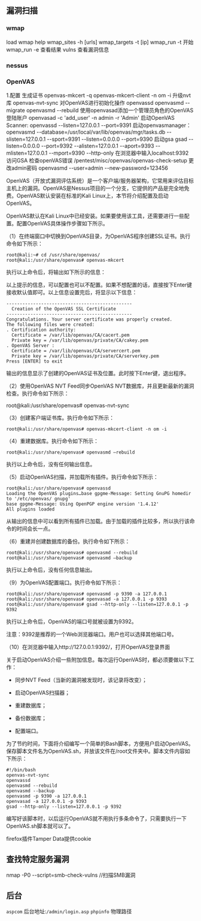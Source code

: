 ## 漏洞扫描 

### wmap    
  load wmap     help     wmap_sites -h [urls]     wmap_targets -t [ip]      wmap_run -t 开始     wmap_run -e 查看结果     vulns 查看漏洞信息 
### nessus


### OpenVAS

1.配置
     生成证书
          openvas-mkcert -q
          openvas-mkcert-client -n om -i
     升级nvt库
          openvas-nvt-sync
     对OpenVAS进行初始化操作
          openvassd
          openvasmd --migrate
          openvasmd --rebuild
     使用openvasad添加一个管理员角色的OpenVAS登陆账户
          openvasad -c 'add_user' -n admin -r 'Admin'
     启动OpenVAS Scanner:
          openvassd --listen=127.0.0.1 --port=9391
     启动openvasmanager：
          openvasmd --database=/usr/local/var/lib/openvas/mgr/tasks.db --slisten=127.0.0.1 --sport=9391 --listen=0.0.0.0 --port=9390
     启动gsa
          gsad --listen=0.0.0.0 --port=9392 --alisten=127.0.0.1 --aport=9393 --mlisten=127.0.0.1 --mport=9390 --http-only
     在浏览器中输入localhost:9392 访问GSA
     检查openVAS错误
          /pentest/misc/openvas/openvas-check-setup
     更改admin密码
          openvasmd --user=admin --new-password=123456

OpenVAS（开放式漏洞评估系统）是一个客户端/服务器架构，它常用来评估目标主机上的漏洞。OpenVAS是Nessus项目的一个分支，它提供的产品是完全地免费。OpenVAS默认安装在标准的Kali Linux上，本节将介绍配置及启动OpenVAS。


OpenVAS默认在Kali Linux中已经安装。如果要使用该工具，还需要进行一些配置。配置OpenVAS具体操作步骤如下所示。

（1）在终端窗口中切换到OpenVAS目录，为OpenVAS程序创建SSL证书。执行命令如下所示：

    root@kali:~# cd /usr/share/openvas/
    root@kali:/usr/share/openvas# openvas-mkcert


执行以上命令后，将输出如下所示的信息：

以上提示的信息，可以配置也可以不配置。如果不想配置的话，直接按下Enter键接收默认值即可。以上信息设置完后，将显示以下信息：

    -----------------------------------------------
      Creation of the OpenVAS SSL Certificate
    -----------------------------------------------
    Congratulations. Your server certificate was properly created.
    The following files were created:
    . Certification authority:
      Certificate = /var/lib/openvas/CA/cacert.pem
      Private key = /var/lib/openvas/private/CA/cakey.pem
    . OpenVAS Server :
      Certificate = /var/lib/openvas/CA/servercert.pem
      Private key = /var/lib/openvas/private/CA/serverkey.pem
    Press [ENTER] to exit


输出的信息显示了创建的OpenVAS证书及位置。此时按下Enter键，退出程序。

（2）使用OpenVAS NVT Feed同步OpenVAS NVT数据库，并且更新最新的漏洞检查。执行命令如下所示：

root@kali:/usr/share/openvas# openvas-nvt-sync

（3）创建客户端证书库。执行命令如下所示：

    root@kali:/usr/share/openvas# openvas-mkcert-client -n om -i

（4）重建数据库。执行命令如下所示：

    root@kali:/usr/share/openvas# openvasmd –rebuild


执行以上命令后，没有任何输出信息。

（5）启动OpenVAS扫描，并加载所有插件。执行命令如下所示：  

```
root@kali:/usr/share/openvas# openvassd
Loading the OpenVAS plugins…base gpgme-Message: Setting GnuPG homedir to '/etc/openvas/ gnupg'
base gpgme-Message: Using OpenPGP engine version '1.4.12'
All plugins loaded
```

从输出的信息中可以看到所有插件已加载。由于加载的插件比较多，所以执行该命令的时间会长一点。

（6）重建并创建数据库的备份。执行命令如下所示：  

```
root@kali:/usr/share/openvas# openvasmd --rebuild
root@kali:/usr/share/openvas# openvasmd –backup
```

执行以上命令后，没有任何信息输出。

（9）为OpenVAS配置端口。执行命令如下所示：

```
root@kali:/usr/share/openvas# openvasmd -p 9390 -a 127.0.0.1
root@kali:/usr/share/openvas# openvasad -a 127.0.0.1 -p 9393
root@kali:/usr/share/openvas# gsad --http-only --listen=127.0.0.1 -p 9392
```

执行以上命令后，OpenVAS的端口号就被设置为9392。

注意：9392是推荐的一个Web浏览器端口。用户也可以选择其他端口号。

（10）在浏览器中输入http://127.0.0.1:9392/，打开OpenVAS登录界面

关于启动OpenVAS介绍一些附加信息。每次运行OpenVAS时，都必须要做以下工作：

- 同步NVT Feed（当新的漏洞被发现时，该记录将改变）；

- 启动OpenVAS扫描器；

- 重建数据库；

- 备份数据库；

- 配置端口。

为了节约时间，下面将介绍编写一个简单的Bash脚本，方便用户启动OpenVAS。保存脚本文件名为OpenVAS.sh，并放该文件在/root文件夹中。脚本文件内容如下所示：

```
#!/bin/bash
openvas-nvt-sync
openvassd
openvasmd --rebuild
openvasmd --backup
openvasmd -p 9390 -a 127.0.0.1
openvasad -a 127.0.0.1 -p 9393
gsad --http-only --listen=127.0.0.1 -p 9392
```

编写好该脚本时，以后运行OpenVAS就不用执行多条命令了，只需要执行一下OpenVAS.sh脚本就可以了。


firefox插件Tamper Data提供cookie  

## 查找特定服务漏洞     
nmap -P0 --script=smb-check-vulns <ip>//扫描SMB漏洞  

  

## 后台
`aspcom` 后台地址:`/admin/login.asp` 
`phpinfo` 物理路径